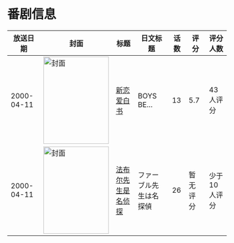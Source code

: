 # 番剧信息

|放送日期|封面|标题|日文标题|话数|评分|评分人数|
|---|---|---|---|---|---|---|
|2000-04-11|<img src="https://lain.bgm.tv/pic/cover/c/fa/a9/6973_99KGX.jpg" alt="封面" style="width:150px;height:200px;object-fit:cover;">|[新恋爱白书](https://bangumi.tv/subject/6973)|BOYS BE…|13|5.7|43人评分|
|2000-04-11|<img src="https://lain.bgm.tv/pic/cover/c/e3/be/170043_pb0Xb.jpg" alt="封面" style="width:150px;height:200px;object-fit:cover;">|[法布尔先生是名侦探](https://bangumi.tv/subject/170043)|ファーブル先生は名探偵|26|暂无评分|少于10人评分|
